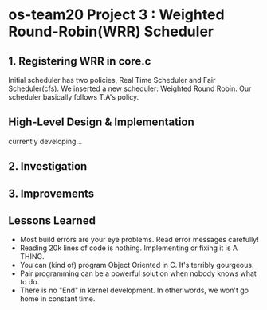 # os-team20 Project 3 : Weighted Round-Robin(WRR) Scheduler

## 1. Registering WRR in core.c
Initial scheduler has two policies, Real Time Scheduler and Fair Scheduler(cfs). We inserted a new scheduler: Weighted Round Robin.
Our scheduler basically follows T.A's policy.

## High-Level Design & Implementation
currently developing...

## 2. Investigation


## 3. Improvements

## Lessons Learned
* Most build errors are your eye problems. Read error messages carefully!
* Reading 20k lines of code is nothing. Implementing or fixing it is A THING.
* You can (kind of) program Object Oriented in C. It's terribly gourgeous.
* Pair programming can be a powerful solution when nobody knows what to do.
* There is no "End" in kernel development. In other words, we won't go home in constant time.
